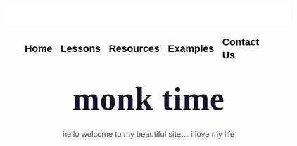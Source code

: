 <!DOCTYPE html>
<html>
  <head>
    <meta charset="UTF-8">
    <meta name="viewport" content="width=device-width, initial-scale=1.0">
    <title>BTNWEB</title>
  </head>
<body>
  <div class="header">
    <ul class="navlinks">
      <a id="Home" class="navlink" href="https://btnwebdesignclub.github.io/" style="text-decoration: none;"><h2 class="site-nav_heading" style="color: black;">Home</h2></a>
      <a id="Lessons" class="navlink" href="https://btnwebdesignclub.github.io/lessons" style="text-decoration: none;"><h2 class="site-nav_heading" style="color: black;">Lessons</h2></a>
      <a id="Resources" class="navlink" href="https://btnwebdesignclub.github.io/resources" style="text-decoration: none;"><h2 class="site-nav_heading" style="color: black;">Resources</h2></a>
      <a id="Examples" class="navlink" href="https://btnwebdesignclub.github.io/examples" style="text-decoration: none;"><h2 class="site-nav_heading" style="color: black;">Examples</h2></a>
      <a id="Contact" class="navlink" href="https://btnwebdesignclub.github.io/contact" style="text-decoration: none;"><h2 class="site-nav_heading" style="color: black;">Contact Us</h2></a>
    </ul>
  <div class="headerwrap"></div></div>
  <div class="navheadcontainer">
    <div class="sectiontwo">
      <div class="medcontain">
        <h1 class="title" style=font-family:andalus>monk time</h1>
          <p class="subheader">hello welcome to my beautiful site… i love my life</p></div>
 <!--     <div class="containerclassic">
      <div class="listclassic">
      <div class="listgrid">
      <div class="cardone">
      <div class="contentcardone">
      <a href="https://btnwebdesignclub.github.io" target="_blank" class="cardlink"><h2 class="titlecard">Week one Powerpoint</h2></a>
      <p>description</p>
      <div class="dividerone"></div>
      <div class="caardonedetails"></div>
      </div> 
    </div>
  </div>
</div> -->
</body>
</html>
<style>
body {
  color: #4e4b66;
  font-family:messinasans,sans-serif;
  font-size: 18px;
  line-height: 1.667em;
}
.header {
  background-color: #fff;
  padding:24px;
  position: relative;
  margin-top: 0;
  max-width: 1500px;
  margin-left: auto;
  margin-right: auto;
}
.headerwrap{
  justify-content: space-between;
  align-items: center;
  display: flex;
}
.navlinks {
  margin-top: 0;
  padding-left: 0;
  list-style: none;
  font-weight: 600;
  display: flex;
  float: right;
  align-items: center;
  font-size: 15px;
  margin-right: 5%;
}
.navlink {
  padding: 30px 0;
  margin-left: 1.25em;
  display: inline-block;
  position: relative;
  padding: 12px 0 10px;
}
.navheadcontainer {
  max-width: 1200px;
  margin-left: auto;
  margin-right: auto;
  padding-left: 24px;
  padding-right: 24px;
}
.headerwrap{
justify-content: space-between;
  align-items: center;
  display: flex;
}
.sectiontwo {
  margin-bottom: 53px;
  padding-top: 8%;
  padding-bottom: 100px;
}
.medcontain {
  margin-bottom: 24px;
  max-width: 727px;
  margin-left: auto;
  margin-right: auto;
  padding-left: 24px;
  padding-right: 24px;
  text-align: center
}
.title {
  text-align: center;
  letter-spacing: .01em;
  font-size: 74px;
  font-weight: 700;
  line-height: 1.115em;
  margin-top: 0;
  margin-bottom: 24px;
  color: #14142b;
}
.subheader {
  max-width: 520px;
  margin-left: auto;
  margin-right: auto;
}
.p {
  color: #4e4b66;
  margin-bottom: 20px;
  margin-top:0px;
  }
.containerclassic {
    max-width: 1320px;
  margin-left: auto;
  margin-right: auto;
  padding-left: 24px;
  padding-right: 24px;
}
.listgrid {
  grid-row-gap: 40px;
  grid-template-rows: auto;
  grid-template-columns: 1fr;
  grid-auto-columns: 1fr;
  grid-auto-flow: row;
  align-content: stretch;
  margin-top: 59px;
  display: grid;
}
.cardone {
  display: flex;
  background-color: #fff;
  border-radius: 20px;
  position: relative;
  overflow: hidden;
  box-shadow: 0 20px 34px lightgrey;
}
.contentcardone {
  padding: 46px 47px 46px 48px;
}
.cardlink {
  color: #dbd4d3;
  margin-bottom: 12px;
  text-decoration: none;
  max-width: 100%;
  display: inline-block;
}

.a {
  background-color: black;
  font-family:messinasans,sans-serif;
  text-decoration: none;
}
.titlecard {
  margin-top: 0;
  margin-bottom: 0;
  transition: color .35s;
}
.h2 {
  color: #14142b;
  letter-spacing: -.02em;
  margin-top: 0;
  margin-bottom: 16px;
  font-size: 36px;
  font-weight: 700;
  line-height: 1.36;
}
.p {
  color: #4e4b66;
  margin-bottom: 20px;
  margin-top: 0;
}
.dividerone {
  margin-top: 39px;
  margin-bottom: 17px;
  width: 100%;
  height: 1px;
  background-color: #cfcfdb;
}
.cardoneedetails {
  display: flex;
}
</style>


